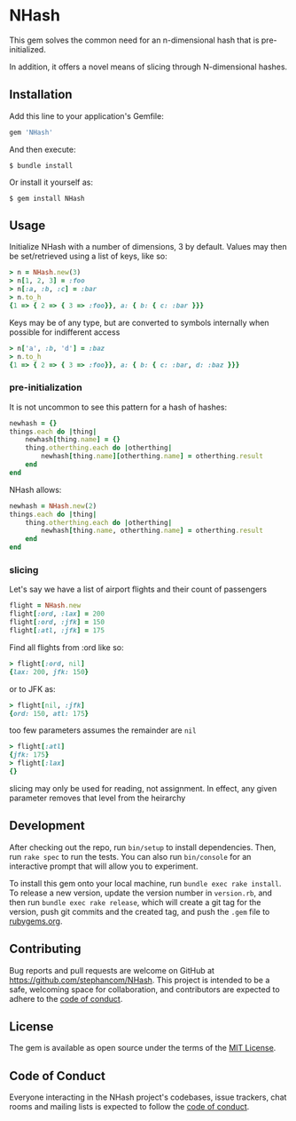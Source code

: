 # NHash

This gem solves the common need for an n-dimensional hash that is pre-initialized.

In addition, it offers a novel means of slicing through N-dimensional hashes.

## Installation

Add this line to your application's Gemfile:

```ruby
gem 'NHash'
```

And then execute:

    $ bundle install

Or install it yourself as:

    $ gem install NHash

## Usage

Initialize NHash with a number of dimensions, 3 by default.  Values may then be set/retrieved using a list of keys, like so:
```ruby
> n = NHash.new(3)
> n[1, 2, 3] = :foo
> n[:a, :b, :c] = :bar
> n.to_h
{1 => { 2 => { 3 => :foo}}, a: { b: { c: :bar }}}
```

Keys may be of any type, but are converted to symbols internally when possible for indifferent access
```ruby
> n['a', :b, 'd'] = :baz
> n.to_h
{1 => { 2 => { 3 => :foo}}, a: { b: { c: :bar, d: :baz }}}
```

### pre-initialization

It is not uncommon to see this pattern for a hash of hashes:
```ruby
newhash = {}
things.each do |thing|
    newhash[thing.name] = {}
    thing.otherthing.each do |otherthing|
        newhash[thing.name][otherthing.name] = otherthing.result
    end
end
```
NHash allows:
```ruby
newhash = NHash.new(2)
things.each do |thing|
    thing.otherthing.each do |otherthing|
        newhash[thing.name, otherthing.name] = otherthing.result
    end
end
```

### slicing

Let's say we have a list of airport flights and their count of passengers

```ruby
flight = NHash.new
flight[:ord, :lax] = 200
flight[:ord, :jfk] = 150
flight[:atl, :jfk] = 175
```

Find all flights from :ord like so:
```ruby
> flight[:ord, nil]
{lax: 200, jfk: 150}
```
or to JFK as:
```ruby
> flight[nil, :jfk]
{ord: 150, atl: 175}
```
too few parameters assumes the remainder are `nil`
```ruby
> flight[:atl]
{jfk: 175}
> flight[:lax]
{}
```

slicing may only be used for reading, not assignment.  In effect, any given parameter removes that level from the heirarchy

## Development

After checking out the repo, run `bin/setup` to install dependencies. Then, run `rake spec` to run the tests. You can also run `bin/console` for an interactive prompt that will allow you to experiment.

To install this gem onto your local machine, run `bundle exec rake install`. To release a new version, update the version number in `version.rb`, and then run `bundle exec rake release`, which will create a git tag for the version, push git commits and the created tag, and push the `.gem` file to [rubygems.org](https://rubygems.org).

## Contributing

Bug reports and pull requests are welcome on GitHub at https://github.com/stephancom/NHash. This project is intended to be a safe, welcoming space for collaboration, and contributors are expected to adhere to the [code of conduct](https://github.com/stephancom/NHash/blob/master/CODE_OF_CONDUCT.md).

## License

The gem is available as open source under the terms of the [MIT License](https://opensource.org/licenses/MIT).

## Code of Conduct

Everyone interacting in the NHash project's codebases, issue trackers, chat rooms and mailing lists is expected to follow the [code of conduct](https://github.com/stephancom/NHash/blob/master/CODE_OF_CONDUCT.md).
